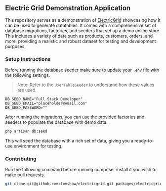 ## Electric Grid Demonstration Application

This repository serves as a demonstration of [ElectricGrid](https://github.com/tomshaw/electricgrid) showcasing how it can be used to generate datatables. It comes with a comprehensive set of database migrations, factories, and seeders that set up a demo online store. This includes a variety of data such as products, customers, orders, and more, providing a realistic and robust dataset for testing and development purposes.

### Setup Instructions

Before running the database seeder make sure to update your `.env` file with the following settings. 

> Note: Refer to the `UserTableSeeder` to understand how these values are used.

```env
DB_SEED_NAME="Full Stack Developer"
DB_SEED_EMAIL="placeholder@email.com"
DB_SEED_PASSWORD=""
```

After running the migrations, you can use the provided factories and seeders to populate the database with demo data.

```bash
php artisan db:seed
```

This will seed the database with a rich set of data, giving you a ready-to-use environment for testing.

### Contributing

Run the following command before running composer install if you wish to make pull requests.

```bash
git clone git@github.com:tomshaw/electricgrid.git packages/electricgrid
```
